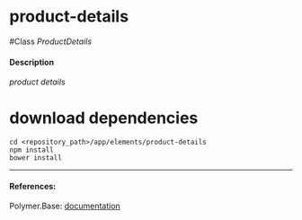 product-details
=========


#Class
*ProductDetails*

#### Description
*product details*

# download dependencies
```
cd <repository_path>/app/elements/product-details
npm install
bower install
```

____________
#### References:
Polymer.Base: [documentation](http://polymer.github.io/polymer/)



